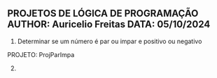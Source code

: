 PROJETOS DE LÓGICA DE PROGRAMAÇÃO
AUTHOR: Auricelio Freitas
DATA: 05/10/2024
--------------------------------------

1.	Determinar se um número é par ou impar e positivo ou negativo

PROJETO: ProjParImpa

2.	
